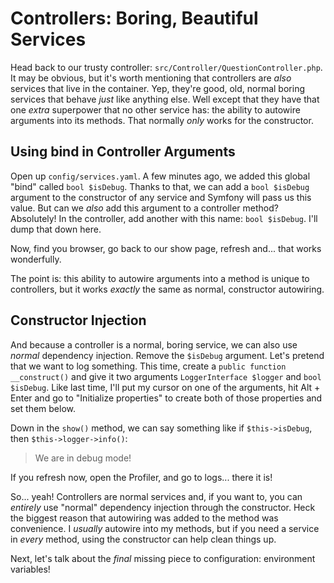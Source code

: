 # Controllers: Boring, Beautiful Services

Head back to our trusty controller: `src/Controller/QuestionController.php`.
It may be obvious, but it's worth mentioning that controllers are *also* services
that live in the container. Yep, they're good, old, normal boring services
that behave *just* like anything else. Well except that they have that one *extra*
superpower that no other service has: the ability to autowire arguments into its
methods. That normally *only* works for the constructor.

## Using bind in Controller Arguments

Open up `config/services.yaml`. A few minutes ago, we added this global "bind"
called `bool $isDebug`. Thanks to that, we can add a `bool $isDebug` argument
to the constructor of any service and Symfony will pass us this value. But can
we *also* add this argument to a controller method? Absolutely! In the controller,
add another with this name: `bool $isDebug`. I'll dump that down here.

Now, find you browser, go back to our show page, refresh and... that works wonderfully.

The point is: this ability to autowire arguments into a method is unique to
controllers, but it works *exactly* the same as normal, constructor autowiring.

## Constructor Injection

And because a controller is a normal, boring service, we can also use *normal*
dependency injection. Remove the `$isDebug` argument. Let's pretend that we want
to log something. This time, create a `public function __construct()` and give it
two arguments `LoggerInterface $logger` and `bool $isDebug`. Like last time, I'll
put my cursor on one of the arguments, hit Alt + Enter and go to "Initialize
properties" to create both of those properties and set them below.

Down in the `show()` method, we can say something like if `$this->isDebug`, then
`$this->logger->info()`:

> We are in debug mode!

If you refresh now, open the Profiler, and go to logs... there it is!

So... yeah! Controllers are normal services and, if you want to, you can
*entirely* use "normal" dependency injection through the constructor. Heck the
biggest reason that autowiring was added to the method was convenience. I
*usually* autowire into my methods, but if you need a service in *every* method,
using the constructor can help clean things up.

Next, let's talk about the *final* missing piece to configuration: environment
variables!
